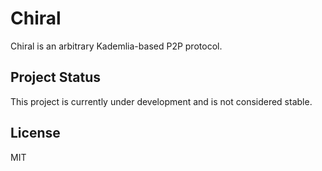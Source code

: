 # Chiral

Chiral is an arbitrary Kademlia-based P2P protocol.

## Project Status

This project is currently under development and is not considered stable.

## License

MIT
